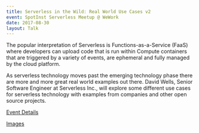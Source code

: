 ```yaml
---
title: Serverless in the Wild: Real World Use Cases v2
event: SpotInst Serverless Meetup @ WeWork
date: 2017-08-30
layout: Talk
---
```


The popular interpretation of Serverless is Functions-as-a-Service (FaaS) where developers can upload code that is run within Compute containers that are triggered by a variety of events, are ephemeral and fully managed by the cloud platform.  

As serverless technology moves past the emerging technology phase there are more and more great real world examples out there. David Wells, Senior Software Engineer at Serverless Inc., will explore some different use cases for serverless technology with examples from companies and other open source projects.


[Event Details](https://www.meetup.com/DevOps-Efficiency-on-AWS/events/242361339/)

[Images](https://twitter.com/rlondner/status/903079207449747456)
